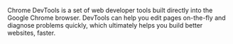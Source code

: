 Chrome DevTools is a set of web developer tools built directly into the Google Chrome browser.
DevTools can help you edit pages on-the-fly and diagnose problems quickly,
which ultimately helps you build better websites, faster.
